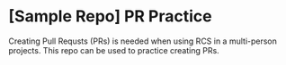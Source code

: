 # [Sample Repo] PR Practice
Creating Pull Requsts (PRs) is needed when using RCS in a multi-person projects. This repo can be used to practice creating PRs.
